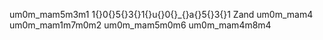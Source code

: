 um0m_mam5m3m1
1‌{}0‌{}5‌{}3‌{}1‌{}u‌{}0‌{}_‌{}a‌{}5‌{}3‌{}1 Zand
um0m_mam4
um0m_mam1m7m0m2
um0m_mam5m0m6
um0m_mam4m8m4

